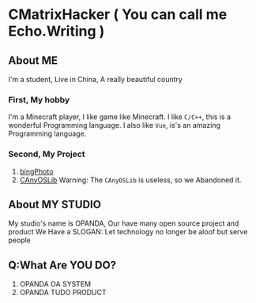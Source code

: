 # CMatrixHacker ( You can call me Echo.Writing )
## About ME
I'm a student, Live in China, A really beautiful country
### First, My hobby
I'm a Minecraft player, I like game like Minecraft.
I like `C/C++`, this is a wonderful Programming language.
I also like `Vue`, is's an amazing Programming language.
### Second, My Project
1.  [bingPhoto](https://github.com/OPandaGroup/bingPhoto)
2.  [CAnyOSLib](https://github.com/OPandaGroup/CAnyOSLib)
Warning: The `CAnyOSLib` is useless, so we Abandoned it.
## About MY STUDIO
My studio's name is OPANDA, Our have many open source project and product
We Have a SLOGAN: Let technology no longer be aloof but serve people
## Q:What Are YOU DO?
1. OPANDA OA SYSTEM
2. OPANDA TUDO PRODUCT
